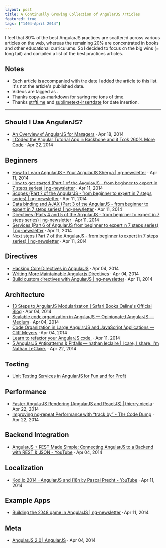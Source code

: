 ```yaml
---
layout: post
title: A Continually Growing Collection of AngularJS Articles
featured: true
tags: ["1404-April 2014"]
---
```


I feel that 80% of the best AngularJS practices are scattered across various articles on the web, whereas the remaining 20% are concentrated in books and other educational curriculums. So I decided to focus on the big wins (= long tail) and compiled a list of the best practices articles.

## Notes

* Each article is accompanied with the date I added the article to this list. It's not the article's published date.
* Videos are tagged as <i class="fa fa-video-camera"></i>.
* Thanks [copy-as-markdown](https://github.com/chitsaou/copy-as-markdown) for saving me tons of time.
* Thanks [strfti.me](http://strfti.me/) and [sublimetext-insertdate](https://github.com/FichteFoll/sublimetext-insertdate) for date insertion.

---

## Should I Use AngularJS?

* [An Overview of AngularJS for Managers](http://fifod.com/an-overview-of-anagularjs-for-managers/) · Apr 18, 2014
* [I Coded the Angular Tutorial App in Backbone and it Took 260% More Code](http://blog.42floors.com/coded-angular-tutorial-app-backbone-took-260-code/) · Apr 22, 2014

## Beginners

* [How to Learn AngularJS - Your AngularJS Sherpa | ng-newsletter](http://www.ng-newsletter.com/posts/how-to-learn-angular.html) · Apr 11, 2014
* [How to get started (Part 1 of the AngularJS - from beginner to expert in 7 steps series) | ng-newsletter](http://www.ng-newsletter.com/posts/beginner2expert-how_to_start.html) · Apr 11, 2014
* [Scopes (Part 2 of the AngularJS - from beginner to expert in 7 steps series) | ng-newsletter](http://www.ng-newsletter.com/posts/beginner2expert-scopes.html) · Apr 11, 2014
* [Data binding and AJAX (Part 3 of the AngularJS - from beginner to expert in 7 steps series) | ng-newsletter](http://www.ng-newsletter.com/posts/beginner2expert-data-binding.html) · Apr 11, 2014
* [Directives (Parts 4 and 5 of the AngularJS - from beginner to expert in 7 steps series) | ng-newsletter](http://www.ng-newsletter.com/posts/beginner2expert-directives.html) · Apr 11, 2014
* [Services (Part 6 of AngularJS from beginner to expert in 7 steps series) | ng-newsletter](http://www.ng-newsletter.com/posts/beginner2expert-services.html) · Apr 11, 2014
* [Next steps (Part 7 of the AngularJS - from beginner to expert in 7 steps series) | ng-newsletter](http://www.ng-newsletter.com/posts/beginner2expert-config.html) · Apr 11, 2014

## Directives

* [Hacking Core Directives in AngularJS](http://briantford.com/blog/angular-hacking-core.html) · Apr 04, 2014
* [Writing More Maintainable Angular.js Directives](http://www.codelord.net/2014/03/30/writing-more-maintainable-angular-dot-js-directives) · Apr 04, 2014
* [Build custom directives with AngularJS | ng-newsletter](http://www.ng-newsletter.com/posts/directives.html) · Apr 11, 2014

## Architecture

* [13 Steps to AngularJS Modularization | Safari Books Online's Official Blog](http://blog.safaribooksonline.com/2014/03/27/13-step-guide-angularjs-modularization/) · Apr 04, 2014
* [Scalable code organization in AngularJS — Opinionated AngularJS — Medium](https://medium.com/opinionated-angularjs/9f01b594bf06) · Apr 04, 2014
* [Code Organization in Large AngularJS and JavaScript Applications — Cliff Meyers](http://cliffmeyers.com/blog/2013/4/21/code-organization-angularjs-javascript) · Apr 04, 2014
* [Learn to refactor your AngularJS code.](http://blog.safaribooksonline.com/2014/04/08/refactoring-angularjs-get-hands-filthy/) · Apr 11, 2014
* [5 AngularJS Antipatterns & Pitfalls — nathan leclaire | I care, I share, I'm Nathan LeClaire.](http://nathanleclaire.com/blog/2014/04/19/5-angularjs-antipatterns-and-pitfalls/) · Apr 22, 2014

## Testing

* [Unit Testing Services in AngularJS for Fun and for Profit](http://nathanleclaire.com/blog/2014/04/12/unit-testing-services-in-angularjs-for-fun-and-for-profit/)

## Performance

* [Faster AngularJS Rendering (AngularJS and ReactJS) | thierry.nicola](http://www.williambrownstreet.net/blog/2014/04/faster-angularjs-rendering-angularjs-and-reactjs/) · Apr 22, 2014
* [Improving ng-repeat Performance with “track by” - The Code Dump](http://www.codelord.net/2014/04/15/improving-ng-repeat-performance-with-track-by/) · Apr 22, 2014

## Backend Integration

* <i class="fa fa-video-camera"></i> [AngularJS + REST Made Simple: Connecting AngularJS to a Backend with REST & JSON - YouTube](https://www.youtube.com/watch?v=aGHzqwQU06g&feature=em-subs_digest) · Apr 04, 2014

## Localization

* <i class="fa fa-video-camera"></i> [Kod.io 2014 - AngularJS and i18n by Pascal Precht - YouTube](https://www.youtube.com/watch?v=C7xqaExvaQ4&noredirect=1) · Apr 11, 2014

## Example Apps

* [Building the 2048 game in AngularJS | ng-newsletter](http://www.ng-newsletter.com/posts/building-2048-in-angularjs.html) · Apr 11, 2014

## Meta

* [AngularJS 2.0 | AngularJS](http://blog.angularjs.org/2014/03/angular-20.html) · Apr 04, 2014
